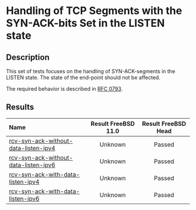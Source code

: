 # Handling of TCP Segments with the SYN-ACK-bits Set in the LISTEN state

## Description
This set of tests focuses on the handling of SYN-ACK-segments in the LISTEN state.
The state of the end-point should not be affected.

The required behavior is described in [RFC 0793](https://tools.ietf.org/html/rfc793#section-3.9).

## Results

| Name                                                                                                                                                                                           | Result FreeBSD 11.0 | Result FreeBSD Head |
|:-----------------------------------------------------------------------------------------------------------------------------------------------------------------------------------------------|:-------------------:|:-------------------:|
|[rcv-syn-ack-without-data-listen-ipv4](rcv-syn-ack-without-data-closed-ipv4.pkt "Ensure that the reception of a SYN-ACK-segment in the LISTEN state does trigger the sending of a RST-segment") | Unknown             | Passed              |
|[rcv-syn-ack-without-data-listen-ipv6](rcv-syn-ack-without-data-closed-ipv6.pkt "Ensure that the reception of a SYN-ACK-segment in the LISTEN state does trigger the sending of a RST-segment") | Unknown             | Passed              |
|[rcv-syn-ack-with-data-listen-ipv4](rcv-syn-ack-with-data-closed-ipv4.pkt "Ensure that the reception of a SYN-ACK-segment in the LISTEN state does trigger the sending of a RST-segment")       | Unknown             | Passed              |
|[rcv-syn-ack-with-data-listen-ipv6](rcv-syn-ack-with-data-closed-ipv6.pkt "Ensure that the reception of a SYN-ACK-segment in the LISTEN state does trigger the sending of a RST-segment")       | Unknown             | Passed              |
